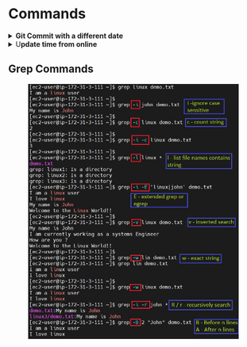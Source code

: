 # Commands



<details>

<summary><strong>Git Commit with a different date</strong></summary>

```sh
git commit -m "Nothing" --date="2020-09-18 19:00:05"
```

</details>

<details>

<summary>U<strong>pdate time from online</strong></summary>

```sh
sudo service ntp stop 
sudo ntpdate -s time.nist.gov 
sudo service ntp start
```

</details>

## Grep Commands

<figure><img src=".gitbook/assets/image.png" alt=""><figcaption></figcaption></figure>



